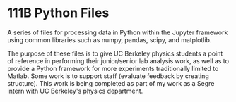 # 111B Python Files
A series of files for processing data in Python within the Jupyter framework using common libraries such as numpy, pandas, scipy, and matplotlib. 

The purpose of these files is to give UC Berkeley physics students a point of reference in performing their junior/senior lab analysis work, as well as to provide a Python framework for more experiments traditionally limited to Matlab. Some work is to support staff (evaluate feedback by creating structure). This work is being completed as part of my work as a Segre intern with UC Berkeley's physics department. 
